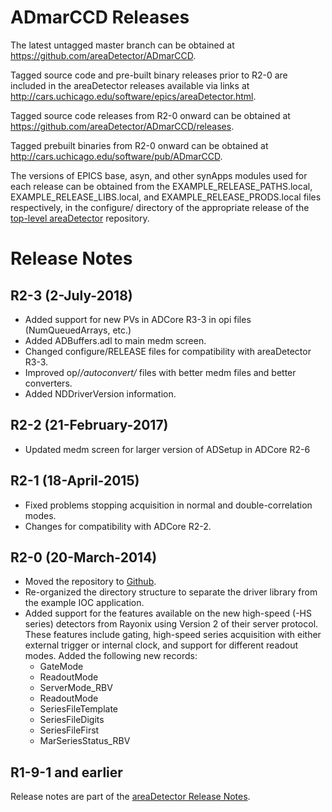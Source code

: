 ADmarCCD Releases
==================

The latest untagged master branch can be obtained at
https://github.com/areaDetector/ADmarCCD.

Tagged source code and pre-built binary releases prior to R2-0 are included
in the areaDetector releases available via links at
http://cars.uchicago.edu/software/epics/areaDetector.html.

Tagged source code releases from R2-0 onward can be obtained at 
https://github.com/areaDetector/ADmarCCD/releases.

Tagged prebuilt binaries from R2-0 onward can be obtained at
http://cars.uchicago.edu/software/pub/ADmarCCD.

The versions of EPICS base, asyn, and other synApps modules used for each release can be obtained from 
the EXAMPLE_RELEASE_PATHS.local, EXAMPLE_RELEASE_LIBS.local, and EXAMPLE_RELEASE_PRODS.local
files respectively, in the configure/ directory of the appropriate release of the 
[top-level areaDetector](https://github.com/areaDetector/areaDetector) repository.


Release Notes
=============

R2-3 (2-July-2018)
----
* Added support for new PVs in ADCore R3-3 in opi files (NumQueuedArrays, etc.)
* Added ADBuffers.adl to main medm screen.
* Changed configure/RELEASE files for compatibility with areaDetector R3-3.
* Improved op/*/autoconvert/* files with better medm files and better converters.
* Added NDDriverVersion information.


R2-2 (21-February-2017)
----
* Updated medm screen for larger version of ADSetup in ADCore R2-6


R2-1 (18-April-2015)
----
* Fixed problems stopping acquisition in normal and double-correlation modes. 
* Changes for compatibility with ADCore R2-2.


R2-0 (20-March-2014)
----
* Moved the repository to [Github](https://github.com/areaDetector/ADmarCCD).
* Re-organized the directory structure to separate the driver library from the example IOC application.
* Added support for the features available on the new high-speed (-HS series) 
  detectors from Rayonix using Version 2 of their server protocol.  These features include
  gating, high-speed series acquisition with either external trigger or internal clock, and support
  for different readout modes.
  Added the following new records:
    - GateMode
    - ReadoutMode
    - ServerMode_RBV
    - ReadoutMode
    - SeriesFileTemplate
    - SeriesFileDigits
    - SeriesFileFirst
    - MarSeriesStatus_RBV


R1-9-1 and earlier
------------------
Release notes are part of the
[areaDetector Release Notes](http://cars.uchicago.edu/software/epics/areaDetectorReleaseNotes.html).
